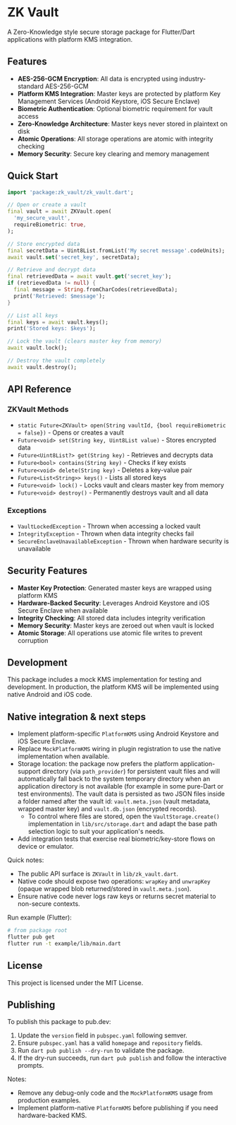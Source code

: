 # ZK Vault

A Zero-Knowledge style secure storage package for Flutter/Dart applications with platform KMS integration.

## Features

- **AES-256-GCM Encryption**: All data is encrypted using industry-standard AES-256-GCM
- **Platform KMS Integration**: Master keys are protected by platform Key Management Services (Android Keystore, iOS Secure Enclave)
- **Biometric Authentication**: Optional biometric requirement for vault access
- **Zero-Knowledge Architecture**: Master keys never stored in plaintext on disk
- **Atomic Operations**: All storage operations are atomic with integrity checking
- **Memory Security**: Secure key clearing and memory management

## Quick Start

```dart
import 'package:zk_vault/zk_vault.dart';

// Open or create a vault
final vault = await ZKVault.open(
  'my_secure_vault',
  requireBiometric: true,
);

// Store encrypted data
final secretData = Uint8List.fromList('My secret message'.codeUnits);
await vault.set('secret_key', secretData);

// Retrieve and decrypt data
final retrievedData = await vault.get('secret_key');
if (retrievedData != null) {
  final message = String.fromCharCodes(retrievedData);
  print('Retrieved: $message');
}

// List all keys
final keys = await vault.keys();
print('Stored keys: $keys');

// Lock the vault (clears master key from memory)
await vault.lock();

// Destroy the vault completely
await vault.destroy();
```

## API Reference

### ZKVault Methods

- `static Future<ZKVault> open(String vaultId, {bool requireBiometric = false})` - Opens or creates a vault
- `Future<void> set(String key, Uint8List value)` - Stores encrypted data
- `Future<Uint8List?> get(String key)` - Retrieves and decrypts data
- `Future<bool> contains(String key)` - Checks if key exists
- `Future<void> delete(String key)` - Deletes a key-value pair
- `Future<List<String>> keys()` - Lists all stored keys
- `Future<void> lock()` - Locks vault and clears master key from memory
- `Future<void> destroy()` - Permanently destroys vault and all data

### Exceptions

- `VaultLockedException` - Thrown when accessing a locked vault
- `IntegrityException` - Thrown when data integrity checks fail
- `SecureEnclaveUnavailableException` - Thrown when hardware security is unavailable

## Security Features

- **Master Key Protection**: Generated master keys are wrapped using platform KMS
- **Hardware-Backed Security**: Leverages Android Keystore and iOS Secure Enclave when available
- **Integrity Checking**: All stored data includes integrity verification
- **Memory Security**: Master keys are zeroed out when vault is locked
- **Atomic Storage**: All operations use atomic file writes to prevent corruption

## Development

This package includes a mock KMS implementation for testing and development. In production, the platform KMS will be implemented using native Android and iOS code.

## Native integration & next steps

- Implement platform-specific `PlatformKMS` using Android Keystore and iOS Secure Enclave.
- Replace `MockPlatformKMS` wiring in plugin registration to use the native implementation when available.
- Storage location: the package now prefers the platform application-support directory (via `path_provider`) for persistent vault files and will automatically fall back to the system temporary directory when an application directory is not available (for example in some pure-Dart or test environments). The vault data is persisted as two JSON files inside a folder named after the vault id: `vault.meta.json` (vault metadata, wrapped master key) and `vault.db.json` (encrypted records).
  - To control where files are stored, open the `VaultStorage.create()` implementation in `lib/src/storage.dart` and adapt the base path selection logic to suit your application's needs.
- Add integration tests that exercise real biometric/key-store flows on device or emulator.

Quick notes:

- The public API surface is `ZKVault` in `lib/zk_vault.dart`.
- Native code should expose two operations: `wrapKey` and `unwrapKey` (opaque wrapped blob returned/stored in `vault.meta.json`).
- Ensure native code never logs raw keys or returns secret material to non-secure contexts.

Run example (Flutter):

```bash
# from package root
flutter pub get
flutter run -t example/lib/main.dart
```

## License

This project is licensed under the MIT License.

## Publishing

To publish this package to pub.dev:

1. Update the `version` field in `pubspec.yaml` following semver.
2. Ensure `pubspec.yaml` has a valid `homepage` and `repository` fields.
3. Run `dart pub publish --dry-run` to validate the package.
4. If the dry-run succeeds, run `dart pub publish` and follow the interactive prompts.

Notes:
- Remove any debug-only code and the `MockPlatformKMS` usage from production examples.
- Implement platform-native `PlatformKMS` before publishing if you need hardware-backed KMS.
